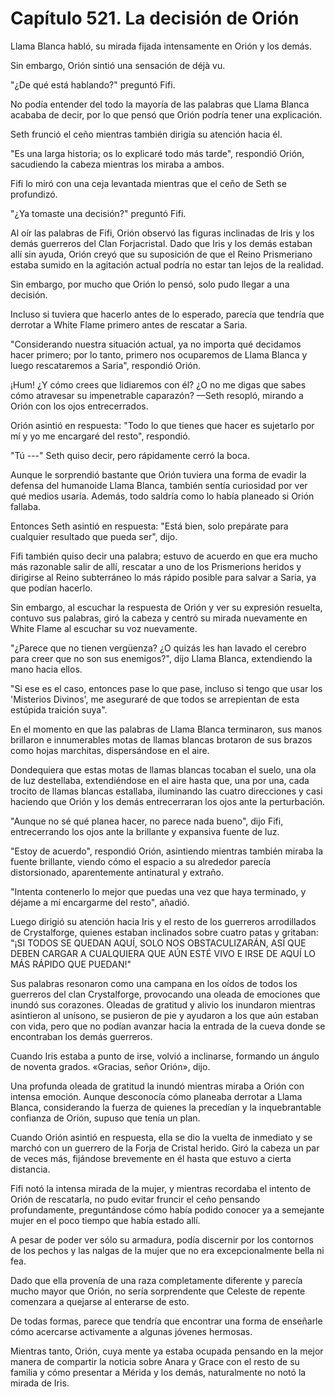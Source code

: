 
# Capítulo 521. La decisión de Orión


Llama Blanca habló, su mirada fijada intensamente en Orión y los demás.

Sin embargo, Orión sintió una sensación de déjà vu.

"¿De qué está hablando?" preguntó Fifi.

No podía entender del todo la mayoría de las palabras que Llama Blanca acababa de decir, por lo que pensó que Orión podría tener una explicación.

Seth frunció el ceño mientras también dirigía su atención hacia él.

"Es una larga historia; os lo explicaré todo más tarde", respondió Orión, sacudiendo la cabeza mientras los miraba a ambos.

Fifi lo miró con una ceja levantada mientras que el ceño de Seth se profundizó.

"¿Ya tomaste una decisión?" preguntó Fifi.

Al oír las palabras de Fifi, Orión observó las figuras inclinadas de Iris y los demás guerreros del Clan Forjacristal. Dado que Iris y los demás estaban allí sin ayuda, Orión creyó que su suposición de que el Reino Prismeriano estaba sumido en la agitación actual podría no estar tan lejos de la realidad.

Sin embargo, por mucho que Orión lo pensó, solo pudo llegar a una decisión.

Incluso si tuviera que hacerlo antes de lo esperado, parecía que tendría que derrotar a White Flame primero antes de rescatar a Saria.

"Considerando nuestra situación actual, ya no importa qué decidamos hacer primero; por lo tanto, primero nos ocuparemos de Llama Blanca y luego rescataremos a Saria", respondió Orión.

¡Hum! ¿Y cómo crees que lidiaremos con él? ¿O no me digas que sabes cómo atravesar su impenetrable caparazón? —Seth resopló, mirando a Orión con los ojos entrecerrados.

Orión asintió en respuesta: "Todo lo que tienes que hacer es sujetarlo por mí y yo me encargaré del resto", respondió.

"Tú ---" Seth quiso decir, pero rápidamente cerró la boca.

Aunque le sorprendió bastante que Orión tuviera una forma de evadir la defensa del humanoide Llama Blanca, también sentía curiosidad por ver qué medios usaría. Además, todo saldría como lo había planeado si Orión fallaba.

Entonces Seth asintió en respuesta: "Está bien, solo prepárate para cualquier resultado que pueda ser", dijo.

Fifi también quiso decir una palabra; estuvo de acuerdo en que era mucho más razonable salir de allí, rescatar a uno de los Prismerions heridos y dirigirse al Reino subterráneo lo más rápido posible para salvar a Saria, ya que podían hacerlo.

Sin embargo, al escuchar la respuesta de Orión y ver su expresión resuelta, contuvo sus palabras, giró la cabeza y centró su mirada nuevamente en White Flame al escuchar su voz nuevamente.

"¿Parece que no tienen vergüenza? ¿O quizás les han lavado el cerebro para creer que no son sus enemigos?", dijo Llama Blanca, extendiendo la mano hacia ellos.

"Si ese es el caso, entonces pase lo que pase, incluso si tengo que usar los 'Misterios Divinos', me aseguraré de que todos se arrepientan de esta estúpida traición suya".

En el momento en que las palabras de Llama Blanca terminaron, sus manos brillaron e innumerables motas de llamas blancas brotaron de sus brazos como hojas marchitas, dispersándose en el aire.

Dondequiera que estas motas de llamas blancas tocaban el suelo, una ola de luz destellaba, extendiéndose en el aire hasta que, una por una, cada trocito de llamas blancas estallaba, iluminando las cuatro direcciones y casi haciendo que Orión y los demás entrecerraran los ojos ante la perturbación.

"Aunque no sé qué planea hacer, no parece nada bueno", dijo Fifi, entrecerrando los ojos ante la brillante y expansiva fuente de luz.

"Estoy de acuerdo", respondió Orión, asintiendo mientras también miraba la fuente brillante, viendo cómo el espacio a su alrededor parecía distorsionado, aparentemente antinatural y extraño.

"Intenta contenerlo lo mejor que puedas una vez que haya terminado, y déjame a mí encargarme del resto", añadió.

Luego dirigió su atención hacia Iris y el resto de los guerreros arrodillados de Crystalforge, quienes estaban inclinados sobre cuatro patas y gritaban: "¡SI TODOS SE QUEDAN AQUÍ, SOLO NOS OBSTACULIZARÁN, ASÍ QUE DEBEN CARGAR A CUALQUIERA QUE AÚN ESTÉ VIVO E IRSE DE AQUÍ LO MÁS RÁPIDO QUE PUEDAN!"

Sus palabras resonaron como una campana en los oídos de todos los guerreros del clan Crystalforge, provocando una oleada de emociones que inundó sus corazones. Oleadas de gratitud y alivio los inundaron mientras asintieron al unísono, se pusieron de pie y ayudaron a los que aún estaban con vida, pero que no podían avanzar hacia la entrada de la cueva donde se encontraban los demás guerreros.

Cuando Iris estaba a punto de irse, volvió a inclinarse, formando un ángulo de noventa grados. «Gracias, señor Orión», dijo.

Una profunda oleada de gratitud la inundó mientras miraba a Orión con intensa emoción. Aunque desconocía cómo planeaba derrotar a Llama Blanca, considerando la fuerza de quienes la precedían y la inquebrantable confianza de Orión, supuso que tenía un plan.

Cuando Orión asintió en respuesta, ella se dio la vuelta de inmediato y se marchó con un guerrero de la Forja de Cristal herido. Giró la cabeza un par de veces más, fijándose brevemente en él hasta que estuvo a cierta distancia.

Fifi notó la intensa mirada de la mujer, y mientras recordaba el intento de Orión de rescatarla, no pudo evitar fruncir el ceño pensando profundamente, preguntándose cómo había podido conocer ya a semejante mujer en el poco tiempo que había estado allí.

A pesar de poder ver sólo su armadura, podía discernir por los contornos de los pechos y las nalgas de la mujer que no era excepcionalmente bella ni fea.

Dado que ella provenía de una raza completamente diferente y parecía mucho mayor que Orión, no sería sorprendente que Celeste de repente comenzara a quejarse al enterarse de esto.

De todas formas, parece que tendría que encontrar una forma de enseñarle cómo acercarse activamente a algunas jóvenes hermosas.

Mientras tanto, Orión, cuya mente ya estaba ocupada pensando en la mejor manera de compartir la noticia sobre Anara y Grace con el resto de su familia y cómo presentar a Mérida y los demás, naturalmente no notó la mirada de Iris.